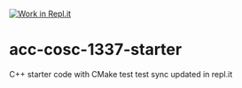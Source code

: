 [![Work in Repl.it](https://classroom.github.com/assets/work-in-replit-14baed9a392b3a25080506f3b7b6d57f295ec2978f6f33ec97e36a161684cbe9.svg)](https://classroom.github.com/online_ide?assignment_repo_id=2829544&assignment_repo_type=AssignmentRepo)
# acc-cosc-1337-starter
C++ starter code with CMake test
test sync
updated in repl.it
